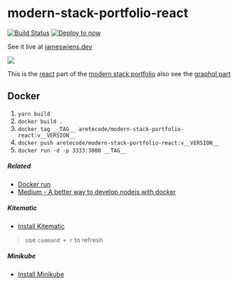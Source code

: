 # modern-stack-portfolio-react
[![Build Status](https://travis-ci.org/aretecode/modern-stack-portfolio-react.svg?branch=master)](https://travis-ci.org/aretecode/modern-stack-portfolio-react)
[![Deploy to now](https://deploy.now.sh/static/button.svg)](https://deploy.now.sh/?repo=https://github.com/aretecode/modern-stack-portfolio-react)

See it live at [jameswiens.dev](https://jameswiens.dev)

![](https://user-images.githubusercontent.com/4022631/56465430-a3cd1b00-63b1-11e9-8f6f-1f7613a6552e.png)

This is the [react](https://reactjs.org) part of the [modern stack portfolio](https://github.com/aretecode/modern-stack-web-portfolio)
also see the [graphql part](https://github.com/aretecode/modern-stack-portfolio-graphql)


## Docker
1. `yarn build`
2. `docker build .`
3. `docker tag __TAG__ aretecode/modern-stack-portfolio-react:v__VERSION__`
4. `docker push aretecode/modern-stack-portfolio-react:v__VERSION__`
5. `docker run -d -p 3333:3000 __TAG__`

##### Related
- [Docker run](https://docs.docker.com/engine/reference/run/)
- [Medium - A better way to develop nodejs with docker](https://hackernoon.com/a-better-way-to-develop-node-js-with-docker-cd29d3a0093)

##### Kitematic
- [Install Kitematic](https://github.com/docker/kitematic/releases)

> use `command + r` to refresh

##### Minikube
- [Install Minikube](https://kubernetes.io/docs/tasks/tools/install-minikube/)
